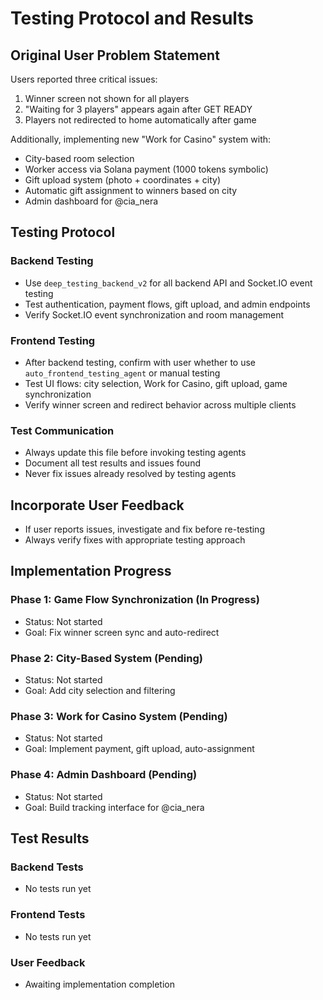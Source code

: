 # Testing Protocol and Results

## Original User Problem Statement

Users reported three critical issues:
1. Winner screen not shown for all players
2. "Waiting for 3 players" appears again after GET READY
3. Players not redirected to home automatically after game

Additionally, implementing new "Work for Casino" system with:
- City-based room selection
- Worker access via Solana payment (1000 tokens symbolic)
- Gift upload system (photo + coordinates + city)
- Automatic gift assignment to winners based on city
- Admin dashboard for @cia_nera

## Testing Protocol

### Backend Testing
- Use `deep_testing_backend_v2` for all backend API and Socket.IO event testing
- Test authentication, payment flows, gift upload, and admin endpoints
- Verify Socket.IO event synchronization and room management

### Frontend Testing  
- After backend testing, confirm with user whether to use `auto_frontend_testing_agent` or manual testing
- Test UI flows: city selection, Work for Casino, gift upload, game synchronization
- Verify winner screen and redirect behavior across multiple clients

### Test Communication
- Always update this file before invoking testing agents
- Document all test results and issues found
- Never fix issues already resolved by testing agents

## Incorporate User Feedback
- If user reports issues, investigate and fix before re-testing
- Always verify fixes with appropriate testing approach

## Implementation Progress

### Phase 1: Game Flow Synchronization (In Progress)
- Status: Not started
- Goal: Fix winner screen sync and auto-redirect

### Phase 2: City-Based System (Pending)
- Status: Not started  
- Goal: Add city selection and filtering

### Phase 3: Work for Casino System (Pending)
- Status: Not started
- Goal: Implement payment, gift upload, auto-assignment

### Phase 4: Admin Dashboard (Pending)
- Status: Not started
- Goal: Build tracking interface for @cia_nera

## Test Results

### Backend Tests
- No tests run yet

### Frontend Tests  
- No tests run yet

### User Feedback
- Awaiting implementation completion
